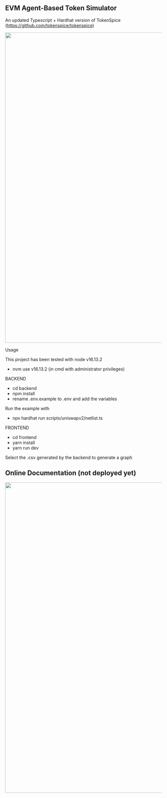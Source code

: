  ## EVM Agent-Based Token Simulator
 
 An updated Typescript + Hardhat version of TokenSpice (https://github.com/tokenspice/tokenspice)
 
<img src="https://user-images.githubusercontent.com/13381610/235980720-880605dd-71a5-4ec9-9926-ea46ed6abd39.png" width="1000">

 Usage

 This project has been tested with node v16.13.2

 - nvm use v16.13.2 (in cmd with administrator privileges)


 BACKEND

 - cd backend
 - npm install
 - rename .env.example to .env and add the variables

 Run the example with

 - npx hardhat run scripts/uniswapv2/netlist.ts


 FRONTEND

 - cd frontend
 - yarn install
 - yarn run dev

 Select the .csv generated by the backend to generate a graph
 
 ## Online Documentation (not deployed yet)
 
 <img src="https://user-images.githubusercontent.com/13381610/235981126-648e8130-8a14-48b5-b3fd-f7a9360aae57.png" width="1000">

